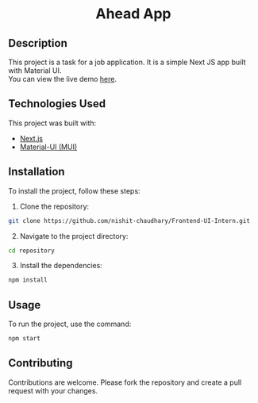 # <center> Ahead App </center>

## Description

This project is a task for a job application. It is a simple Next JS app built with Material UI. <br>
You can view the live demo [here](https://frontend-ui-intern-eta.vercel.app/).

## Technologies Used

This project was built with:

- [Next.js](https://nextjs.org/)
- [Material-UI (MUI)](https://mui.com/)


## Installation

To install the project, follow these steps:

1. Clone the repository: 
```bash 
git clone https://github.com/nishit-chaudhary/Frontend-UI-Intern.git
```
2. Navigate to the project directory: 
```bash
cd repository
```
3. Install the dependencies: 
```bash
npm install
```

## Usage

To run the project, use the command: 
```bash
npm start
```

## Contributing

Contributions are welcome. Please fork the repository and create a pull request with your changes.